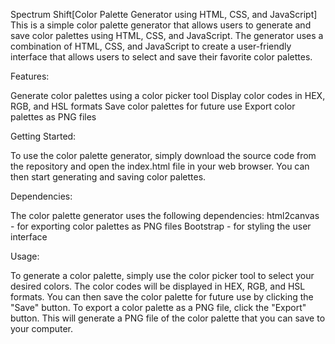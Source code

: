 Spectrum Shift[Color Palette Generator using HTML, CSS, and JavaScript]
This is a simple color palette generator that allows users to generate and save color palettes using HTML, CSS, and JavaScript. The generator uses a combination of HTML, CSS, and JavaScript to create a user-friendly interface that allows users to select and save their favorite color palettes.

Features:

Generate color palettes using a color picker tool
Display color codes in HEX, RGB, and HSL formats
Save color palettes for future use
Export color palettes as PNG files

Getting Started:

To use the color palette generator, simply download the source code from the repository and open the index.html file in your web browser. You can then start generating and saving color palettes.

Dependencies:

The color palette generator uses the following dependencies:
html2canvas - for exporting color palettes as PNG files
Bootstrap - for styling the user interface

Usage:

To generate a color palette, simply use the color picker tool to select your desired colors. The color codes will be displayed in HEX, RGB, and HSL formats. You can then save the color palette for future use by clicking the "Save" button.
To export a color palette as a PNG file, click the "Export" button. This will generate a PNG file of the color palette that you can save to your computer.
